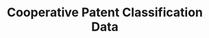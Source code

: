 ---
bigquery: https://console.cloud.google.com/bigquery?p=patents-public-data&d=cpc&page=dataset
citation: '“Cooperative Patent Classification” by the EPO and USPTO, for public use. '
contributors: EPO, USPTO
cost: None
description: Cooperative Patent Classification Data contains the scheme and definitions
  of the Cooperative Patent Classification system for classifying patent documents.
  The CPC is the result of a partnership between the EPO and the USPTO in their joint
  effort to develop a common, internationally compatible classification system for
  technical documents, in particular patent publications, which will be used by both
  offices in the patent granting process
documentation: https://www.cooperativepatentclassification.org/cpcSchemeAndDefinitions
last_edit: 04/12/2022, 04:01:30
location: https://www.cooperativepatentclassification.org/index
maintained_by: USPTO, EPO
schema_fields:
- breakdownCode
- symbol
- ipcConcordant
- informative_references
- notAllocatable
- child_groups
- limiting_references
- breakdown_code
- children
- not_allocatable
- title_part
- level
- applicationReferences
- residualReferences
- dateRevised
- informativeReferences
- parents
- glossary
- titleFull
- application_references
- synonyms
- additional_only
- title_full
- status
- residual_references
- titlePart
- ipc_concordant
- definition
- sizeCache
- limitingReferences
- date_revised
- childGroups
shortname: cooperative_patent_classification
tags:
- patents
- science
title: Cooperative Patent Classification Data
uuid: 984374a7-16e9-4b35-9445-458daceb01bf
---